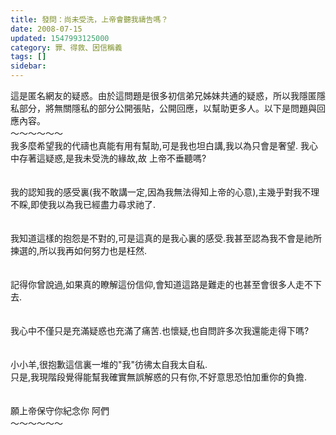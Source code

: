 ```yaml
---
title: 發問：尚未受洗，上帝會聽我禱告嗎？
date: 2008-07-15
updated: 1547993125000
category: 罪、得救、因信稱義
tags: []
sidebar: 
---
```


<p>這是匿名網友的疑惑。由於這問題是很多初信弟兄姊妹共通的疑惑，所以我隱匿隱私部分，將無關隱私的部分公開張貼，公開回應，以幫助更多人。以下是問題與回應內容。<br/><!--more-->～～～～～～<br/>我多麼希望我的代禱也真能有用有幫助,可是我也坦白講,我以為只會是奢望. 我心中存著這疑惑,是我未受洗的緣故,故 上帝不垂聽嗎?<br/><br/><br/>我的認知我的感受裏(我不敢講一定,因為我無法得知上帝的心意),主幾乎對我不理不睬,即使我以為我已經盡力尋求祂了.<br/><br/><br/>我知道這樣的抱怨是不對的,可是這真的是我心裏的感受.我甚至認為我不會是祂所揀選的,所以我再如何努力也是枉然.<br/><br/> <br/>記得你曾說過,如果真的瞭解這份信仰,會知道這路是難走的也甚至會很多人走不下去.<br/><br/><br/>我心中不僅只是充滿疑惑也充滿了痛苦.也懷疑,也自問許多次我還能走得下嗎?<br/><br/> <br/>小小羊,很抱歉這信裏一堆的"我"彷彿太自我太自私.<br/>只是,我現階段覺得能幫我確實無誤解惑的只有你,不好意思恐怕加重你的負擔.<br/> <br/><br/>願上帝保守你紀念你  阿們<br/>～～～～～～<br/></p>